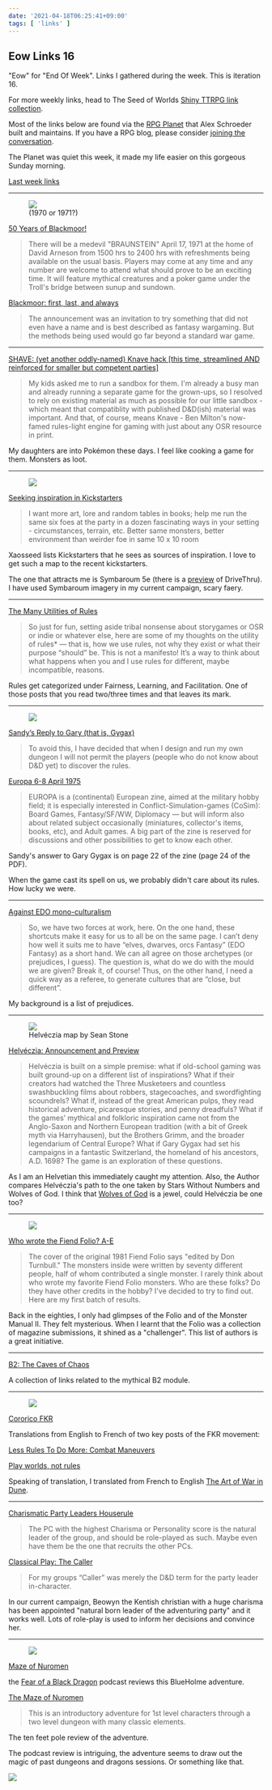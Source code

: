 ```yaml
---
date: '2021-04-18T06:25:41+09:00'
tags: [ 'links' ]
---
```


## Eow Links 16

"Eow" for "End Of Week". Links I gathered during the week. This is iteration 16.

For more weekly links, head to The Seed of Worlds [Shiny TTRPG link collection](https://seedofworlds.blogspot.com/search/label/weekly%20links).

Most of the links below are found via the [RPG Planet](https://campaignwiki.org/rpg/) that Alex Schroeder built and maintains. If you have a RPG blog, please consider [joining the conversation](https://campaignwiki.org/wiki/Planet/Please_join!).

The Planet was quiet this week, it made my life easier on this gorgeous Sunday morning.

[Last week links](20210410.html?t=Eow_Links_15&f=eow16)

<hr/>

<figure class="right">
<a href="http://boggswood.blogspot.com/2017/05/the-spanish-royals-character-sheet.html"><img src="images/20210418_braunstien.jpg" loading="lazy" /></a>
<figcaption>
(1970 or 1971?)
</figcaption>
</figure>

[50 Years of Blackmoor!](http://blackmoormystara.blogspot.com/2021/04/50-years-of-blackmoor.html)

> There will be a medevil "BRAUNSTEIN" April 17, 1971 at the home of David Arneson from 1500 hrs to 2400 hrs with refreshments being available on the usual basis. Players may come at any time and any number are welcome to attend what should prove to be an exciting time. It will feature mythical creatures and a poker game under the Troll's bridge between sunup and sundown.

[Blackmoor: first, last, and always](https://www.secretsofblackmoor.com/blog/blackmoor-first-last-and-always)

> The announcement was an invitation to try something that did not even have a name and is best described as fantasy wargaming. But the methods being used would go far beyond a standard war game.

<hr/>

[SHAVE: (yet another oddly-named) Knave hack [this time, streamlined AND reinforced for smaller but competent parties]](https://gundobadgames.blogspot.com/2021/04/shave-yet-another-oddly-named-knave.html)

> My kids asked me to run a sandbox for them. I'm already a busy man and already running a separate game for the grown-ups, so I resolved to rely on existing material as much as possible for our little sandbox - which meant that compatiblity with published D&D(ish) material was important. And that, of course, means Knave - Ben Milton's now-famed rules-light engine for gaming with just about any OSR resource in print.

My daughters are into Pokémon these days. I feel like cooking a game for them. Monsters as loot.

<hr/>

<figure class="right">
<img src="images/20210418_ruins.jpg" loading="lazy" />
<figcaption>
</figcaption>
</figure>

[Seeking inspiration in Kickstarters](http://seedofworlds.blogspot.com/2021/04/seeking-inspiration-in-kickstarters.html)

> I want more art, lore and random tables in books; help me run the same six foes at the party in a dozen fascinating ways in your setting - circumstances, terrain, etc. Better same monsters, better environment than weirder foe in same 10 x 10 room

Xaosseed lists Kickstarters that he sees as sources of inspiration. I love to get such a map to the recent kickstarters.

The one that attracts me is Symbaroum 5e (there is a [preview](https://www.drivethrurpg.com/product/317720/Ruins-of-Symbaroum-5E--The-Promised-Land) of DriveThru). I have used Symbaroum imagery in my current campaign, scary faery.

<hr/>

[The Many Utilities of Rules](https://www.indiegamereadingclub.com/indie-game-reading-club/the-many-utilities-of-rules/)

> So just for fun, setting aside tribal nonsense about storygames or OSR or indie or whatever else, here are some of my thoughts on the utility of rules\* — that is, how we use rules, not why they exist or what their purpose “should” be. This is not a manifesto! It’s a way to think about what happens when you and I use rules for different, maybe incompatible, reasons.

Rules get categorized under Fairness, Learning, and Facilitation. One of those posts that you read two/three times and that leaves its mark.

<hr/>

<figure class="right">
<a href="http://www.whiningkentpigs.com/DW/oldzines/europa6-8.pdf"><img src="images/20210418_sandy.jpg" loading="lazy" /></a>
<figcaption>
</figcaption>
</figure>

[Sandy’s Reply to Gary (that is, Gygax)](https://dreamingdragonslayer.com/2021/04/12/sandys-reply-to-gary-that-is-gygax/)

> To avoid this, I have decided that when I design and run my own dungeon I will not permit the players (people who do not know about D&D yet) to discover the rules.

[Europa 6-8 April 1975](http://www.whiningkentpigs.com/DW/oldzines/europa6-8.pdf)

> EUROPA is a (continental) European zine, aimed at the military hobby field; it is especially interested in Conflict-Simulation-games (CoSim): Board Games, Fantasy/SF/WW, Diplomacy — but will inform also about related subject occasionally (miniatures, collector's items, books, etc), and Adult games. A big part of the zine is reserved for discussions and other possibilities to get to know each other.

Sandy's answer to Gary Gygax is on page 22 of the zine (page 24 of the PDF).

When the game cast its spell on us, we probably didn't care about its rules. How lucky we were.

<hr/>

[Against EDO mono-culturalism](https://alexschroeder.ch/wiki/2021-04-13_Against_EDO_mono-culturalism)

> So, we have two forces at work, here. On the one hand, these shortcuts make it easy for us to all be on the same page. I can’t deny how well it suits me to have “elves, dwarves, orcs Fantasy” (EDO Fantasy) as a short hand. We can all agree on those archetypes (or prejudices, I guess). The question is, what do we do with the mould we are given? Break it, of course! Thus, on the other hand, I need a quick way as a referee, to generate cultures that are “close, but different”.

My background is a list of prejudices.

<hr/>

<figure class="right">
<a href="images/20210418_helveczia.png"><img src="images/20210418_helveczia.png" loading="lazy" /></a>
<figcaption>
Helvéczia map by Sean Stone
</figcaption>
</figure>

[Helvéczia: Announcement and Preview](https://beyondfomalhaut.blogspot.com/2021/04/news-helveczia-announcement-and-preview.html)

> Helvéczia is built on a simple premise: what if old-school gaming was built ground-up on a different list of inspirations? What if their creators had watched the Three Musketeers and countless swashbuckling films about robbers, stagecoaches, and swordfighting scoundrels? What if, instead of the great American pulps, they read historical adventure, picaresque stories, and penny dreadfuls? What if the games’ mythical and folkloric inspiration came not from the Anglo-Saxon and Northern European tradition (with a bit of Greek myth via Harryhausen), but the Brothers Grimm, and the broader legendarium of Central Europe? What if Gary Gygax had set his campaigns in a fantastic Switzerland, the homeland of his ancestors, A.D. 1698? The game is an exploration of these questions.

As I am an Helvetian this immediately caught my attention. Also, the Author compares Helvéczia's path to the one taken by Stars Without Numbers and Wolves of God. I think that [Wolves of God](https://www.drivethrurpg.com/product/308470/Wolves-of-God-Adventures-in-Dark-Ages-England?affiliate_id=2746229) is a jewel, could Helvéczia be one too?

<hr/>

<figure class="right smaller">
<a href="images/20210418_folio.jpg"><img src="images/20210418_folio.jpg" loading="lazy" /></a>
<figcaption>
</figcaption>
</figure>

[Who wrote the Fiend Folio? A-E](http://jrients.blogspot.com/2021/04/who-wrote-fiend-folio-e.html)

> The cover of the original 1981 Fiend Folio says "edited by Don Turnbull." The monsters inside were written by seventy different people, half of whom contributed a single monster. I rarely think about who wrote my favorite Fiend Folio monsters. Who are these folks? Do they have other credits in the hobby? I've decided to try to find out. Here are my first batch of results.

Back in the eighties, I only had glimpses of the Folio and of the Monster Manual II. They felt mysterious. When I learnt that the Folio was a collection of magazine submissions, it shined as a "challenger". This list of authors is a great initiative.

<hr/>

[B2: The Caves of Chaos](https://osrgrimoire.blogspot.com/2021/04/b2-caves-of-chaos.html)

A collection of links related to the mythical B2 module.

<hr/>

<figure class="right smaller">
<img src="images/20210414_duke.jpg" loading="lazy" />
<figcaption>
</figcaption>
</figure>

[Cororico FKR](https://undergroundadv.blogspot.com/search/label/Cocorico)

Translations from English to French of two key posts of the FKR movement:

[Less Rules To Do More: Combat Maneuvers](https://aboleth-overlords.com/2020/08/30/less-rules-to-do-more-combat-maneuvers/)

[Play worlds, not rules](https://darkwormcolt.wordpress.com/2018/10/01/play-worlds-not-rules-juggling-ideas-for-stone-age-rpg-sessions/)

Speaking of translation, I translated from French to English [The Art of War in Dune](20210414.html?t=The_Art_of_War_in_Dune&f=eow16).

<hr/>

[Charismatic Party Leaders Houserule](https://killitwithfirerpg.blogspot.com/2021/04/charismatic-party-leaders-houserule.html)

> The PC with the highest Charisma or Personality score is the natural leader of the group, and should be role-played  as such. Maybe even have them be the one that recruits the other PCs.

[Classical Play: The Caller](https://gnomestew.com/classical-play-the-caller/)

> For my groups “Caller” was merely the D&D term for the party leader in-character.

In our current campaign, Beowyn the Kentish christian with a huge charisma has been appointed "natural born leader of the adventuring party" and it works well. Lots of role-play is used to inform her decisions and convince her.

<hr/>

<figure class="right smaller">
<a href="images/20210418_bholme.jpg"><img src="images/20210418_bholme.jpg" loading="lazy" /></a>
<figcaption>
</figcaption>
</figure>

[Maze of Nuromen](https://www.gauntlet-rpg.com/fear-of-a-black-dragon/maze-of-nuromen)

the [Fear of a Black Dragon](https://www.gauntlet-rpg.com/fear-of-a-black-dragon) podcast reviews this BlueHolme adventure.

[The Maze of Nuromen](https://tenfootpole.org/ironspike/?p=1182)

> This is an introductory adventure for 1st level characters through a two level dungeon with many classic elements.

The ten feet pole review of the adventure.

The podcast review is intriguing, the adventure seems to draw out the magic of past dungeons and dragons sessions. Or something like that.

<img class="pix" src="/images/pix.png?t=eow16" loading="lazy" />

